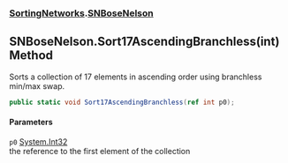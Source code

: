 ### [SortingNetworks](./SortingNetworks.md 'SortingNetworks').[SNBoseNelson](./SortingNetworks-SNBoseNelson.md 'SortingNetworks.SNBoseNelson')
## SNBoseNelson.Sort17AscendingBranchless(int) Method
Sorts a collection of 17 elements in ascending order using branchless min/max swap.  
```csharp
public static void Sort17AscendingBranchless(ref int p0);
```
#### Parameters
<a name='SortingNetworks-SNBoseNelson-Sort17AscendingBranchless(int)-p0'></a>
`p0` [System.Int32](https://docs.microsoft.com/en-us/dotnet/api/System.Int32 'System.Int32')  
the reference to the first element of the collection  
  
